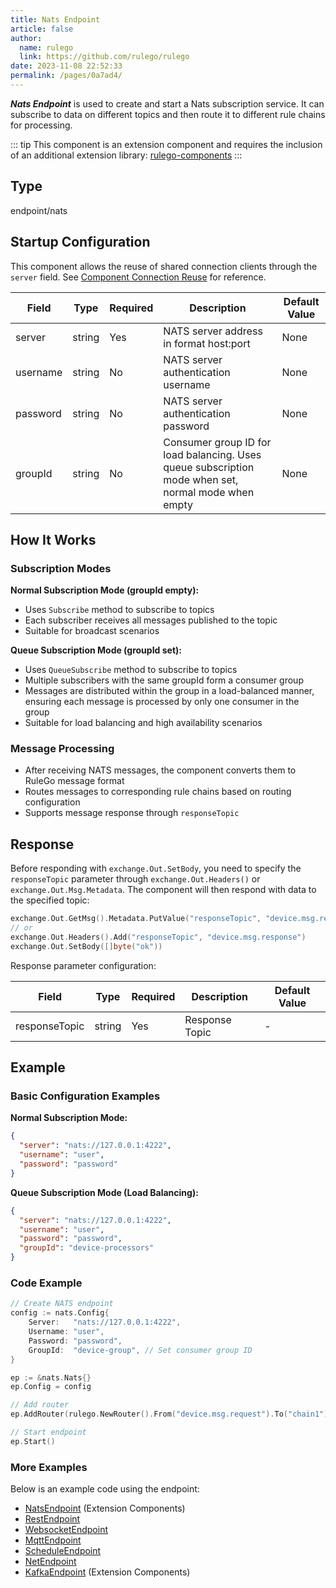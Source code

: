```yaml
---
title: Nats Endpoint
article: false
author: 
  name: rulego
  link: https://github.com/rulego/rulego
date: 2023-11-08 22:52:33
permalink: /pages/0a7ad4/
---
```


***Nats Endpoint*** <Badge text="v0.21.0+"/> is used to create and start a Nats subscription service. It can subscribe to data on different topics and then route it to different rule chains for processing.

::: tip
This component is an extension component and requires the inclusion of an additional extension library: [rulego-components](https://github.com/rulego/rulego-components)
:::

## Type

endpoint/nats

## Startup Configuration
This component allows the reuse of shared connection clients through the `server` field. See [Component Connection Reuse](/en/pages/baa05d/) for reference.

| Field    | Type   | Required | Description                                                                                      | Default Value |
|----------|--------|----------|--------------------------------------------------------------------------------------------------|---------------|
| server   | string | Yes      | NATS server address in format host:port                                                         | None          |
| username | string | No       | NATS server authentication username                                                              | None          |
| password | string | No       | NATS server authentication password                                                              | None          |
| groupId  | string | No       | Consumer group ID for load balancing. Uses queue subscription mode when set, normal mode when empty | None          |

## How It Works

### Subscription Modes

**Normal Subscription Mode (groupId empty):**
- Uses `Subscribe` method to subscribe to topics
- Each subscriber receives all messages published to the topic
- Suitable for broadcast scenarios

**Queue Subscription Mode (groupId set):**
- Uses `QueueSubscribe` method to subscribe to topics
- Multiple subscribers with the same groupId form a consumer group
- Messages are distributed within the group in a load-balanced manner, ensuring each message is processed by only one consumer in the group
- Suitable for load balancing and high availability scenarios

### Message Processing
- After receiving NATS messages, the component converts them to RuleGo message format
- Routes messages to corresponding rule chains based on routing configuration
- Supports message response through `responseTopic`

## Response

Before responding with `exchange.Out.SetBody`, you need to specify the `responseTopic` parameter through `exchange.Out.Headers()` or `exchange.Out.Msg.Metadata`. The component will then respond with data to the specified topic:

```go
exchange.Out.GetMsg().Metadata.PutValue("responseTopic", "device.msg.response")
// or
exchange.Out.Headers().Add("responseTopic", "device.msg.response")
exchange.Out.SetBody([]byte("ok"))
```

Response parameter configuration:

| Field         | Type   | Required | Description    | Default Value |
|---------------|--------|----------|----------------|---------------|
| responseTopic | string | Yes      | Response Topic | -             |

## Example

### Basic Configuration Examples

**Normal Subscription Mode:**
```json
{
  "server": "nats://127.0.0.1:4222",
  "username": "user",
  "password": "password"
}
```

**Queue Subscription Mode (Load Balancing):**
```json
{
  "server": "nats://127.0.0.1:4222",
  "username": "user",
  "password": "password",
  "groupId": "device-processors"
}
```

### Code Example

```go
// Create NATS endpoint
config := nats.Config{
    Server:   "nats://127.0.0.1:4222",
    Username: "user",
    Password: "password",
    GroupId:  "device-group", // Set consumer group ID
}

ep := &nats.Nats{}
ep.Config = config

// Add router
ep.AddRouter(rulego.NewRouter().From("device.msg.request").To("chain1"))

// Start endpoint
ep.Start()
```

### More Examples

Below is an example code using the endpoint:
- [NatsEndpoint](https://github.com/rulego/rulego-components/blob/main/endpoint/nats/nats_test.go) (Extension Components)
- [RestEndpoint](https://github.com/rulego/rulego/tree/main/examples/http_endpoint/http_endpoint.go)
- [WebsocketEndpoint](https://github.com/rulego/rulego/tree/main/endpoint/websocket/websocket_test.go)
- [MqttEndpoint](https://github.com/rulego/rulego/tree/main/endpoint/mqtt/mqtt_test.go)
- [ScheduleEndpoint](https://github.com/rulego/rulego/tree/main/endpoint/schedule/schedule_test.go)
- [NetEndpoint](https://github.com/rulego/rulego-components/blob/main/endpoint/net/net_test.go)
- [KafkaEndpoint](https://github.com/rulego/rulego-components/blob/main/endpoint/kafka/kafka_test.go) (Extension Components)
